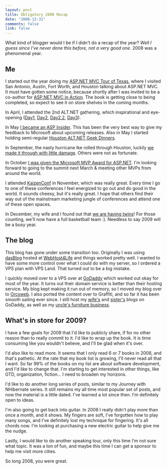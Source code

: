 ```yaml
--- 
layout: post
title: Obligatory 2008 Recap
date: "2008-12-31"
comments: false
link: false
---
```


What kind of blogger would I be if I didn't do a recap of the year?  <em>Well I guess since I've never done this before, not a very good one.</em>  2008 was a phenomenal year. <h2></h2> <h2>Me</h2> 

I started out the year doing my <a href="/2007/12/asp-net-mvc-tour-of-texas/">ASP.NET MVC Tour of Texas</a>, where I visited San Antonio, Austin, Fort Worth, and Houston talking about ASP.NET MVC.  It must have gotten some notice, because shortly after I was invited to be a co-author for <a href="http://manning.com/palermo" target="_blank">ASP.NET MVC in Action</a>.  The book is getting close to being completed, so expect to see it on store shelves in the coming months. 

In April, I attended the 2nd ALT.NET gathering, which inspirational and eye-opening (<a href="/2008/04/alt-net-day-1/">Day1</a>, <a href="/2008/04/alt-net-day-2/">Day2</a>, <a href="/2008/04/alt-net-day-2-continued/">Day2.2</a>, <a href="/2008/04/alt-net-day-3/">Day3</a>).

In May <a href="/2008/05/im-an-insider/">I became an ASP Insider</a>.  This has been the very best way to give my feedback to Microsoft about upcoming releases.  Also in May I started holding semi-regular <a href="/2008/05/houston-alt-net-geek-dinner-next-tuesday/">Houston ALT.NET Geek Dinners</a>. 

In September, the nasty hurricane Ike rolled through Houston, luckily <a href="/2008/09/ike-is-gone-were-okay/">we made it through with little damage</a>.  Others were not as fortunate. 

In October <a href="/2008/10/recent-developments/">I was given the Microsoft MVP Award for ASP.NET</a>.  I'm looking forward to going to the summit next March &amp; meeting other MVPs from around the world. 

I attended <a href="http://kaizenconf.com/" target="_blank">KaizenConf</a> in November, which was really great.  Every time I go to one of these conferences I feel energized to go out and do good in the world.  It sounds cheesy, but it's really great.  I hope that others find their way out of the mainstream marketing jungle of conferences and attend one of these open spaces. 

In December, my wife and I found out that <a href="/2008/12/hello-world-x-2/">we are having twins</a>!  For those counting, we'll now have a full basketball team :).  Needless to say 2009 will be a busy year. <h2>The blog</h2> 

This blog has gone under some transition too.  Originally I was using <a href="http://dasblog.info" target="_blank">dasBlog</a> hosted at <a href="http://webhost4life.com" target="_blank">WebHost4Life</a> and things worked pretty well.  I wanted to have some more control over what I could do with my server, so I ordered a VPS plan with VPS Land.  That turned out to be a big mistake.   

I quickly moved over to a VPS over at <a href="http://godaddy.com" target="_blank">GoDaddy</a> which worked out okay for most of the year.  It turns out their domain service is better than their hosting service.  My blog kept making it run out of memory, so I moved my blog over to <a href="http://www.orcsweb.com" target="_blank">Orcsweb</a>.  I also ported the content over to Graffiti, and so far it has been smooth sailing ever since.  I still host my <a href="http://silvia.flux88.com" target="_blank">wife's</a> and <a href="http://heather.flux88.com" target="_blank">sister's</a> blogs on GoDaddy, as well as my <a href="http://www.cripplecreekwoodworks.com" target="_blank">uncle's furniture business</a>. <h2>What's in store for 2009?</h2> 

I have a few goals for 2009 that I'd like to publicly share, if for no other reason than to really commit to it.  I'd like to wrap up the book.  It is time consuming like you wouldn't believe, and I'll be glad when it's over.   

I'd also like to read more.  It seems that I only read 6 or 7 books in 2008, and that's pathetic.  At the rate that my book list is growing, I'll never read all that I want.  So far 99% of the books on my list are about software development, and I'd like to change that.  I'm starting to get interested in other things, like GTD, organization, fiction...  I need to broaden my horizons. 

I'd like to do another long series of posts, similar to my Journey with NHibernate series. It still remains my all time most popular set of posts, and now the material is a little dated.  I've learned a lot since then.  I'm definitely open to ideas. 

I'm also going to get back into guitar.  In 2008 I really didn't play more than once a month, and it shows.  My fingers are soft, I've forgotten how to play many songs, and I've definitely lost my technique for fingering.  It's all chords now.  I'm looking at purchasing a new electric guitar to help give me the nudge. 

Lastly, I would like to do another speaking tour, only this time I'm not sure what topic.  It was a ton of fun, and maybe this time I can get a sponsor to help me visit more cities. 

So long 2008, you were great.
